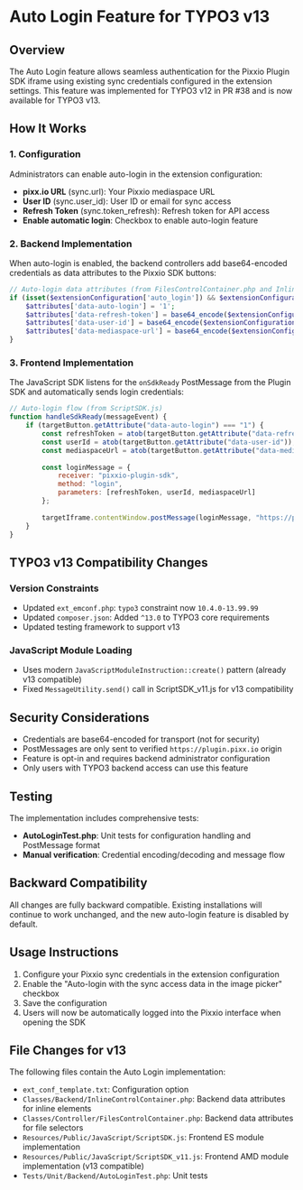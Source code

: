 # Auto Login Feature for TYPO3 v13

## Overview

The Auto Login feature allows seamless authentication for the Pixxio Plugin SDK iframe using existing sync credentials configured in the extension settings. This feature was implemented for TYPO3 v12 in PR #38 and is now available for TYPO3 v13.

## How It Works

### 1. Configuration

Administrators can enable auto-login in the extension configuration:

- **pixx.io URL** (sync.url): Your Pixxio mediaspace URL
- **User ID** (sync.user_id): User ID or email for sync access
- **Refresh Token** (sync.token_refresh): Refresh token for API access
- **Enable automatic login**: Checkbox to enable auto-login feature

### 2. Backend Implementation

When auto-login is enabled, the backend controllers add base64-encoded credentials as data attributes to the Pixxio SDK buttons:

```php
// Auto-login data attributes (from FilesControlContainer.php and InlineControlContainer.php)
if (isset($extensionConfiguration['auto_login']) && $extensionConfiguration['auto_login']) {
    $attributes['data-auto-login'] = '1';
    $attributes['data-refresh-token'] = base64_encode($extensionConfiguration['token_refresh']);
    $attributes['data-user-id'] = base64_encode($extensionConfiguration['user_id']);
    $attributes['data-mediaspace-url'] = base64_encode($extensionConfiguration['url']);
}
```

### 3. Frontend Implementation

The JavaScript SDK listens for the `onSdkReady` PostMessage from the Plugin SDK and automatically sends login credentials:

```javascript
// Auto-login flow (from ScriptSDK.js)
function handleSdkReady(messageEvent) {
    if (targetButton.getAttribute("data-auto-login") === "1") {
        const refreshToken = atob(targetButton.getAttribute("data-refresh-token"));
        const userId = atob(targetButton.getAttribute("data-user-id"));
        const mediaspaceUrl = atob(targetButton.getAttribute("data-mediaspace-url"));
        
        const loginMessage = {
            receiver: "pixxio-plugin-sdk",
            method: "login",
            parameters: [refreshToken, userId, mediaspaceUrl]
        };
        
        targetIframe.contentWindow.postMessage(loginMessage, "https://plugin.pixx.io");
    }
}
```

## TYPO3 v13 Compatibility Changes

### Version Constraints
- Updated `ext_emconf.php`: `typo3` constraint now `10.4.0-13.99.99`
- Updated `composer.json`: Added `^13.0` to TYPO3 core requirements
- Updated testing framework to support v13

### JavaScript Module Loading
- Uses modern `JavaScriptModuleInstruction::create()` pattern (already v13 compatible)
- Fixed `MessageUtility.send()` call in ScriptSDK_v11.js for v13 compatibility

## Security Considerations

- Credentials are base64-encoded for transport (not for security)
- PostMessages are only sent to verified `https://plugin.pixx.io` origin
- Feature is opt-in and requires backend administrator configuration
- Only users with TYPO3 backend access can use this feature

## Testing

The implementation includes comprehensive tests:

- **AutoLoginTest.php**: Unit tests for configuration handling and PostMessage format
- **Manual verification**: Credential encoding/decoding and message flow

## Backward Compatibility

All changes are fully backward compatible. Existing installations will continue to work unchanged, and the new auto-login feature is disabled by default.

## Usage Instructions

1. Configure your Pixxio sync credentials in the extension configuration
2. Enable the "Auto-login with the sync access data in the image picker" checkbox
3. Save the configuration
4. Users will now be automatically logged into the Pixxio interface when opening the SDK

## File Changes for v13

The following files contain the Auto Login implementation:

- `ext_conf_template.txt`: Configuration option
- `Classes/Backend/InlineControlContainer.php`: Backend data attributes for inline elements
- `Classes/Controller/FilesControlContainer.php`: Backend data attributes for file selectors
- `Resources/Public/JavaScript/ScriptSDK.js`: Frontend ES module implementation
- `Resources/Public/JavaScript/ScriptSDK_v11.js`: Frontend AMD module implementation (v13 compatible)
- `Tests/Unit/Backend/AutoLoginTest.php`: Unit tests